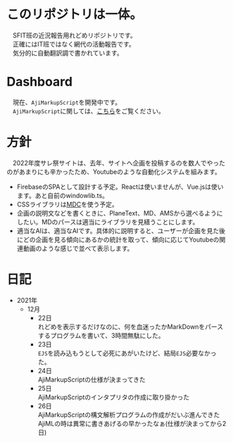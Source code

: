 # このリポジトリは一体。
　SFIT班の近況報告用れどめリポジトリです。  
　正確にはIT班ではなく網代の活動報告です。  
　気分的に自動翻訳調で書かれています。
# Dashboard
　現在、`AjiMarkupScript`を開発中です。  
　`AjiMarkupScript`に関しては、[こちら](https://github.com/ajiken4610/ams-interpreter)をご覧ください。  
# 方針
　2022年度サレ祭サイトは、去年、サイトへ企画を投稿するのを数人でやったのがあまりにも辛かったため、Youtubeのような自動化システムを組みます。
- FirebaseのSPAとして設計する予定。Reactは使いませんが、Vue.jsは使います。あと自前のwindowlib.ts。
- CSSライブラリは[MDC](https://material-components.github.io/material-components-web-catalog/)を使う予定。
- 企画の説明文などを書くときに、PlaneText、MD、AMSから選べるようにしたい。MDのパースは適当にライブラリを見繕うことにします。
- 適当なAIは、適当なAIです。具体的に説明すると、ユーザーが企画を見た後にどの企画を見る傾向にあるかの統計を取って、傾向に応じてYoutubeの関連動画のような感じで並べて表示します。
# 日記
- 2021年
  - 12月
    - 22日  
    れどめを表示するだけなのに、何を血迷ったかMarkDownをパースするプログラムを書いて、3時間無駄にした。
    - 23日  
    `EJS`を読み込もうとして必死にあがいたけど、結局`EJS`必要なかった。
    - 24日  
    AjiMarkupScriptの仕様が決まってきた
    - 25日  
    AjiMarkupScriptのインタプリタの作成に取り掛かった
    - 26日  
    AjiMarkupScriptの構文解析プログラムの作成がだいぶ進んできた  
    AjiMLの時は異常に書きあげるの早かったなぁ(仕様が決まってから2日)
